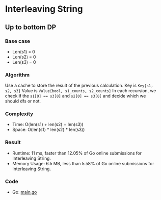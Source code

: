 # Interleaving String


## Up to bottom DP

### Base case

- Len(s1) = 0
- Len(s2) = 0
- Len(s3) = 0

### Algorithm

Use a cache to store the result of the previous calculation.
Key is `Key{s1, s2, s3}`
Value is `Value{bool, s1_counts, s2_counts}`
In each recursion, we check if the `s1[0] == s3[0]` and `s2[0] == s3[0]` and decide which we should dfs or not.

### Complexity

- Time: O(len(s1) + len(s2) + len(s3))
- Space: O(len(s1) * len(s2) * len(s3))

### Result

- Runtime: 11 ms, faster than 12.05% of Go online submissions for Interleaving String.
- Memory Usage: 6.5 MB, less than 5.58% of Go online submissions for Interleaving String.

### Code

- Go: [main.go](#maingo)
